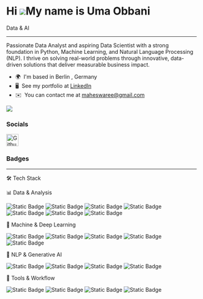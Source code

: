 Hi ![](https://user-images.githubusercontent.com/18350557/176309783-0785949b-9127-417c-8b55-ab5a4333674e.gif)My name is Uma Obbani
==================================================================================================================================

Data & AI

-----------------------------------------------------------------------------------------------------------------------------
Passionate Data Analyst and aspiring Data Scientist with a strong foundation in Python, Machine Learning, and Natural Language Processing (NLP). I thrive on solving real-world problems through innovative, data-driven solutions that deliver measurable business impact.

* 🌍  I'm based in Berlin , Germany
* 🖥️  See my portfolio at [LinkedIn](http://www.linkedin.com/in/uobbani/ )
* ✉️  You can contact me at [maheswaree@gmail.com](mailto:maheswaree@gmail.com)

<a href="https://www.github.com/Uma-Obbani" target="_blank" rel="noreferrer"><img
src="https://img.shields.io/github/followers/Uma-Obbani?logo=github&style=for-the-badge&color=0891b2&labelColor=1c1917" /></a>

### Socials

<p align="left"> <a href="https://www.github.com/Uma-Obbani" target="_blank" rel="noreferrer"> <picture> <source media="(prefers-color-scheme: dark)" srcset="https://raw.githubusercontent.com/danielcranney/readme-generator/main/public/icons/socials/github-dark.svg" /> <source media="(prefers-color-scheme: light)" srcset="https://raw.githubusercontent.com/danielcranney/readme-generator/main/public/icons/socials/github.svg" /> <img src="https://raw.githubusercontent.com/danielcranney/readme-generator/main/public/icons/socials/github.svg" width="32" height="32" alt="Github" title="Github" /> </picture> </a></p>

### Badges

-------------------------------------------------------------------------------------------------------------------------------
🛠 Tech Stack

📊 Data & Analysis

![Static Badge](https://img.shields.io/badge/PYTHON-red) ![Static Badge](https://img.shields.io/badge/PANDAS-blue) ![Static Badge](https://img.shields.io/badge/NUMPY-%20thickblue) ![Static Badge](https://img.shields.io/badge/MATPLOTLIB-%20orange) ![Static Badge](https://img.shields.io/badge/SEABORN-%20red)  ![Static Badge](https://img.shields.io/badge/SQL-%20blue) ![Static Badge](https://img.shields.io/badge/EXCEL-%20green)


🧠 Machine & Deep Learning

  ![Static Badge](https://img.shields.io/badge/SCKITLEARN-orange) ![Static Badge](https://img.shields.io/badge/TENSORFLOW-red) ![Static Badge](https://img.shields.io/badge/KERAS-blue) ![Static Badge](https://img.shields.io/badge/PYTORCH-green) ![Static Badge](https://img.shields.io/badge/OPENCV-%20red) 

💬 NLP & Generative AI

 ![Static Badge](https://img.shields.io/badge/SPACY-blue)  ![Static Badge](https://img.shields.io/badge/NLTK-green)  ![Static Badge](https://img.shields.io/badge/TEXTBlob-red)
  ![Static Badge](https://img.shields.io/badge/TENSORFLOW-red)


🧰 Tools & Workflow

![Static Badge](https://img.shields.io/badge/TABLEAU-blue) ![Static Badge](https://img.shields.io/badge/JUPYTER-green) ![Static Badge](https://img.shields.io/badge/COLAB-red) ![Static Badge](https://img.shields.io/badge/GIT-orange)



